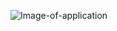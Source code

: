 ![Image-of-application](https://github.com/AlinaGoaga/oyster_card/blob/master/app%20Dec%207th.jpeg)
